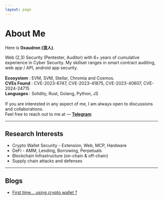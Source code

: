 ```yaml
---
layout: page
---
```


# About Me

<!-- <img src="https://0xaudron/0xaudron.png" class="floatpic"> -->

Here is **0xaudron (浪人)**.<br>

Web (2,3) Security (Pentester, Auditor) with 6+ years of cumulative experience in Cyber Security. My skillset ranges in smart contract auditing, web app / API, android app security. 
<br><br>
**Ecosystem** :  EVM, SVM, Stellar, Chromia and Cosmos.
<br>
**CVEs Found** : CVE-2023-6747, CVE-2023-41875, CVE-2023-40607, CVE-2024-24715 
<br>
**Languages** : Solidity, Rust, Golang, Python, JS
<br><br>
If you are interested in any aspect of me, I am always open to discussions and collaborations.<br> Feel free to reach out to me at — **[Telegram](@t.me/Oxaudron)**

---

## Research Interests
- Crypto Wallet Security - Extension, Web, MCP, Hardware
- DeFi - AMM, Lending, Borrowing, Perpetuals
- Blockchain Infrastructure (on-chain & off-chain)
- Supply chain attacks and defenses

---

## Blogs

- [First time... using crypto wallet ?](https://0xaudron.xyz/blogs/secure_crypto_wallets)



